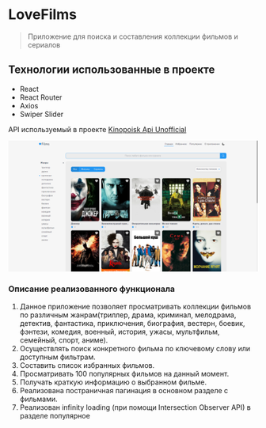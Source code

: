 # LoveFilms

>Приложение для поиска и составления коллекции фильмов и сериалов

## Технологии использованные в проекте
* React
* React Router
* Axios
* Swiper Slider

API используемый в проекте [Kinopoisk Api Unofficial](https://kinopoiskapiunofficial.tech/)

![главная страница приложения](docs/home-screenshot.png)

### Описание реализованного функционала

1. Данное приложение позволяет просматривать коллекции фильмов по различным жанрам(триллер, драма, криминал, мелодрама, детектив, фантастика, приключения, биография, вестерн, боевик, фэнтези, комедия, военный, история, ужасы, мультфильм, семейный, спорт, аниме).
2. Осуществлять поиск конкретного фильма по ключевому слову или доступным фильтрам.
3. Составить список избранных фильмов. 
4. Просматривать 100 популярных фильмов на данный момент.
5. Получать краткую информацию о выбранном фильме.
6. Реализована постраничная пагинация в основном разделе с фильмами. 
7. Реализован infinity loading (при помощи Intersection Observer API) в разделе популярное